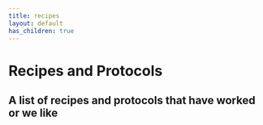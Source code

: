 ```yaml
--- 
title: recipes
layout: default
has_children: true
---
```

# Recipes and Protocols  

## A list of recipes and protocols that have worked or we like


